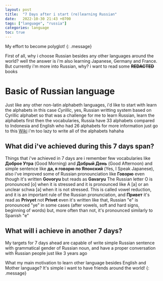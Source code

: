 ```yaml
---
layout: post
title:  "7 Days after i start (re)learning Russian"
date:   2022-10-30 21:43 +0700
tags: ["language", "russia"]
categories: language
toc: true
---
```


My effort to become polyglot!
{: .message}

First of all, why i choose Russian besides any other languages around the world? well the answer is i'm also learning Japanese, Germany and France. But currently i'm more into Russian, why? i want to read some ~~__REDACTED__~~ books

# Basic of Russian language

Just like any other non-latin alphabeth languages, i'd like to start with learn the alphabets in this case _Cyrillic_, yes, Russian writting system based on Cyrillic alphabet so that was a challenge for me to learn Russian, learn the alphabets first then the vocabularies, Russia have 33 alphabets compared to Indonesia and English who had 26 alphabets for more information just go to this [Wiki](https://en.wikipedia.org/wiki/Cyrillic_script#Letters) i'm too lazy to write all of the alphabets hahaha

## What did i've achieved during this 7 days span?

Things that i've achieved in 7 days are i remember few vocabularies like __Доброе Утра__ (Good Morning) and __Добрый День__ (Good Afternoon) and simple sentence like __да, я говорю по Японский__ (Yes, I Speak Japanese), also i've improved some of Russian pronounciation like __Говорю__ even though it's written __Govoryu__ but reads as __Gavaryu__ The Russian letter O is pronounced [o] when it is stressed and it is pronounced like A [a] or an unclear schwa [ə] when it is not stressed. This is called vowel reduction, and it is an important rule of the Russian pronunciation, and __Привет__ it's read as __Privyet__ not __Privet__ even it's written like that, Russian "e" is pronounced "ye" in some cases (after vowels, soft and hard signs, beginning of words) but, more often than not, it's pronounced similarly to Spanish "e"

## What will i achieve in another 7 days?

My targets for 7 days ahead are capable of write simple Russian sentence with grammatical gender of Russian noun, and have a proper conversation with Russian people just like 3 years ago


What my main motivation to learn other language besides English and Mother language? It's simple i want to have friends around the world!
{: .message}
